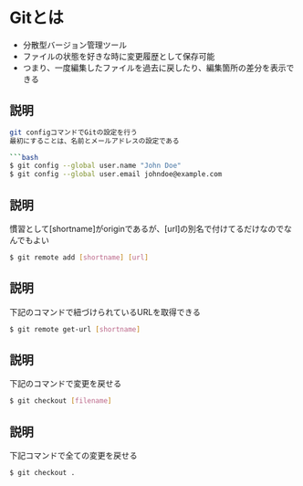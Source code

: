 # Gitとは
- 分散型バージョン管理ツール
- ファイルの状態を好きな時に変更履歴として保存可能
- つまり、一度編集したファイルを過去に戻したり、編集箇所の差分を表示できる

## 説明
```bash
git configコマンドでGitの設定を行う
最初にすることは、名前とメールアドレスの設定である

```bash
$ git config --global user.name "John Doe"
$ git config --global user.email johndoe@example.com
```

## 説明
慣習として[shortname]がoriginであるが、[url]の別名で付けてるだけなのでなんでもよい

```bash
$ git remote add [shortname] [url]
```

## 説明
下記のコマンドで紐づけられているURLを取得できる

```bash
$ git remote get-url [shortname]
```
## 説明
下記のコマンドで変更を戻せる

```bash
$ git checkout [filename]
```
## 説明
下記コマンドで全ての変更を戻せる

```bash
$ git checkout .
```

